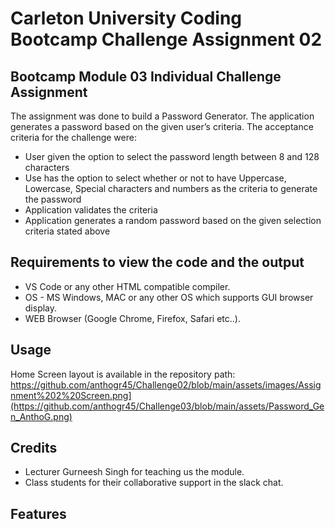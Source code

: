 # Carleton University Coding Bootcamp Challenge Assignment 02

## Bootcamp Module 03 Individual Challenge Assignment 

The assignment was done to build a Password Generator. The application generates a password based on the given user’s criteria. The acceptance criteria for the challenge were:
- User given the option to select the password length between 8 and 128 characters
- Use has the option to select whether or not to have Uppercase, Lowercase, Special characters and numbers as the criteria to generate the password
- Application validates the criteria
- Application generates a random password based on the given selection criteria stated above

## Requirements to view the code and the output

- VS Code or any other HTML compatible compiler.
- OS - MS Windows, MAC or any other OS which supports GUI browser display.
- WEB Browser (Google Chrome, Firefox, Safari etc..).

## Usage

Home Screen layout is available in the repository path: 
https://github.com/anthogr45/Challenge02/blob/main/assets/images/Assignment%202%20Screen.png](https://github.com/anthogr45/Challenge03/blob/main/assets/Password_Gen_AnthoG.png)

## Credits

- Lecturer Gurneesh Singh for teaching us the module.
- Class students for their collaborative support in the slack chat.


## Features

